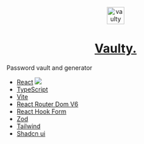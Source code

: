 <p align="center">  
<img alt="vaulty logo" src="public/favicon.ico" width="40" />
</p>
<h1 align="center">
  <a href='https://vaulty.vercel.app/' target='_blank'>Vaulty.</a>
 
</h1>


Password vault and generator


- <a href='https://fr.react.dev/'>React<a/> <img src='https://www.google.com/s2/favicons?domain=https://reactrouter.com/en/main' />
- <a href='https://www.typescriptlang.org/'>TypeScript<a/>
- <a href='https://vitejs.dev/'>Vite<a/>
- <a href='https://reactrouter.com/en/main'>React Router Dom V6<a/>
- <a href='https://react-hook-form.com/'>React Hook Form<a/>
- <a href='https://zod.dev/'>Zod<a/>
- <a href='https://tailwindcss.com/'>Tailwind<a/>
- <a href='https://ui.shadcn.com/'>Shadcn ui<a/>
